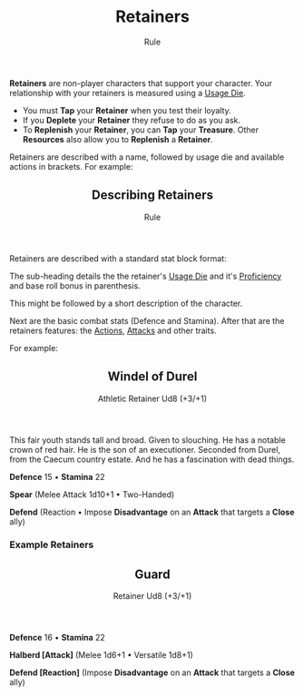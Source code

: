 <header>

# Retainers

<p class="subheading">Rule</p>

</header>

**Retainers** are non-player characters that support your character. Your relationship with your retainers is measured using a [Usage Die](pages/rules/usage.md).

  * You must **Tap** your **Retainer** when you test their loyalty.
  * If you **Deplete** your **Retainer** they refuse to do as you ask.
  * To **Replenish** your **Retainer**, you can **Tap** your **Treasure**. Other **Resources** also allow you to **Replenish** a **Retainer**.

Retainers are described with a name, followed by usage die and available actions in brackets. For example:

<header>

## Describing Retainers

<p class="subheading">Rule</p>

</header>

Retainers are described with a standard stat block format:

The sub-heading details the the retainer's [Usage Die](pages/rules/usage.md) and it's [Proficiency]() and base roll bonus in parenthesis.

This might be followed by a short description of the character.

Next are the basic combat stats (Defence and Stamina). After that are the retainers features: the [Actions](), [Attacks]() and other traits.

For example:

<section class="summaries">

<section class="summary">

<header>

## Windel of Durel

<p class="subheading">Athletic Retainer Ud8 (+3/+1)</p>

</header>

This fair youth stands tall and broad. Given to slouching. He has a notable crown of red hair. He is the son of an executioner. Seconded from Durel, from the Caecum country estate. And he has a fascination with dead things.

**Defence** 15 • **Stamina** 22

**Spear** (Melee Attack 1d10+1 • Two-Handed)

**Defend** (Reaction • Impose **Disadvantage** on an **Attack** that targets a **Close** ally)

</section>

</section>

### Example Retainers

<section class="summaries">

<section class="summary">

<header>

## Guard

<p class="subheading">Retainer Ud8 (+3/+1)</p>

</header>

**Defence** 16 • **Stamina** 22

**Halberd [Attack]** (Melee 1d6+1 • Versatile 1d8+1)

**Defend [Reaction]** (Impose **Disadvantage** on an **Attack** that targets a **Close** ally)

</section>

</section>
